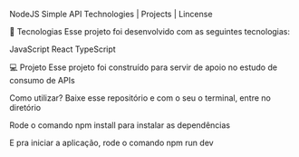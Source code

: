 NodeJS Simple API
Technologies   |    Projects   |    Lincense

🚀 Tecnologias
Esse projeto foi desenvolvido com as seguintes tecnologias:

JavaScript
React
TypeScript

💻 Projeto
Esse projeto foi construído para servir de apoio no estudo de consumo de APIs 

Como utilizar?
Baixe esse repositório e com o seu o terminal, entre no diretório

Rode o comando npm install para instalar as dependências

E pra iniciar a aplicação, rode o comando npm run dev 

